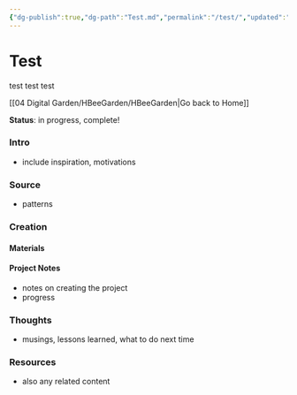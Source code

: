 ```yaml
---
{"dg-publish":true,"dg-path":"Test.md","permalink":"/test/","updated":"2023-11-26T19:11:32.055-05:00"}
---
```


# Test
test test test

[[04 Digital Garden/HBeeGarden/HBeeGarden\|Go back to Home]]

**Status**: in progress, complete!

### Intro
- include inspiration, motivations

### Source
- patterns

### Creation
#### Materials
#### Project Notes
- notes on creating the project
- progress

### Thoughts
- musings, lessons learned, what to do next time

### Resources
- also any related content
